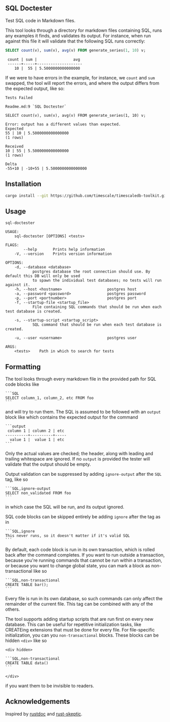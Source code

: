 ## SQL Doctester ##

Test SQL code in Markdown files.

This tool looks through a directory for markdown files containing SQL, runs any
examples it finds, and validates its output. For instance, when run against this
file it will validate that the following SQL runs correctly:

```SQL
SELECT count(v), sum(v), avg(v) FROM generate_series(1, 10) v;
```
```output
 count | sum |                avg
 ------+-----+--------------------
    10 |  55 | 5.5000000000000000
```

If we were to have errors in the example, for instance, we `count` and `sum`
swapped, the tool will report the errors, and where the output differs from the
expected output, like so:

```
Tests Failed

Readme.md:9 `SQL Doctester`

SELECT count(v), sum(v), avg(v) FROM generate_series(1, 10) v;

Error: output has a different values than expected.
Expected
55 | 10 | 5.5000000000000000
(1 rows)

Received
10 | 55 | 5.5000000000000000
(1 rows)

Delta
-55+10 | -10+55 | 5.5000000000000000
```

## Installation ##

```bash
cargo install --git https://github.com/timescale/timescaledb-toolkit.git --branch main sql-doctester
```

## Usage ##

```
sql-doctester

USAGE:
    sql-doctester [OPTIONS] <tests>

FLAGS:
        --help       Prints help information
    -V, --version    Prints version information

OPTIONS:
    -d, --database <database>
            postgres database the root connection should use. By default this DB will only be used
            to spawn the individual test databases; no tests will run against it.
    -h, --host <hostname>                    postgres host
    -a, --password <password>                postgres password
    -p, --port <portnumber>                  postgres port
    -f, --startup-file <startup_file>
            File containing SQL commands that should be run when each test database is created.

    -s, --startup-script <startup_script>
            SQL command that should be run when each test database is created.

    -u, --user <username>                    postgres user

ARGS:
    <tests>    Path in which to search for tests
```

## Formatting ##

The tool looks through every markdown file in the provided path for SQL code
blocks like

    ```SQL
    SELECT column_1, column_2, etc FROM foo
    ```

and will try to run them. The SQL is assumed to be followed with an `output`
block like which contains the expected output for the command

    ```output
     column 1 | column 2 | etc
    ----------+----------+-----
      value 1 |  value 1 | etc
    ```

Only the actual values are checked; the header, along with leading and trailing
whitespace are ignored. If no `output` is provided the tester will validate that
the output should be empty.

Output validation can be suppressed by adding `ignore-output` after
the `SQL` tag, like so

    ```SQL,ignore-output
    SELECT non_validated FROM foo
    ```
in which case the SQL will be run, and its output ignored.

SQL code blocks can be skipped entirely be adding `ignore` after the tag as in

    ```SQL,ignore
    This never runs, so it doesn't matter if it's valid SQL
    ```

By default, each code block is run in its own transaction, which is rolled back
after the command completes. If you want to run outside a transaction, because
you're running commands that cannot be run within a transaction, or because you
want to change global state, you can mark a block as non-transactional like so

    ```SQL,non-transactional
    CREATE TABLE bar();
    ```

Every file is run in its own database, so such commands can only affect the
remainder of the current file. This tag can be combined with any of the others.

The tool supports adding startup scripts that are run first on every new
database. This can be useful for repetitive initialization tasks, like CREATEing
extensions that must be done for every file. For file-specific initialization,
you can you `non-transactional` blocks. These blocks can be hidden `<div>` like
so

    <div hidden>

    ```SQL,non-transactional
    CREATE TABLE data()
    ```

    </div>

if you want them to be invisible to readers.

## Acknowledgements ##

Inspired by [rustdoc](https://doc.rust-lang.org/rustdoc/what-is-rustdoc.html)
and [rust-skeptic](https://github.com/budziq/rust-skeptic).
